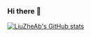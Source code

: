 ### Hi there 👋

<!--
**LiuZheAb/LiuZheAb** is a ✨ _special_ ✨ repository because its `README.md` (this file) appears on your GitHub profile.

Here are some ideas to get you started:

- 🔭 I’m currently working on ...
- 🌱 I’m currently learning ...
- 👯 I’m looking to collaborate on ...
- 🤔 I’m looking for help with ...
- 💬 Ask me about ...
- 📫 How to reach me: ...
- 😄 Pronouns: ...
- ⚡ Fun fact: ...
-->
[![LiuZheAb's GitHub stats](https://github-readme-stats.vercel.app/api?username=LiuZheAb)](https://github.com/anuraghazra/github-readme-stats)
